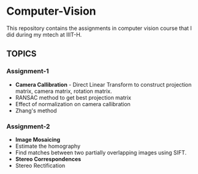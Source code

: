 # Computer-Vision
This repository contains the assignments in computer vision course that I did during my mtech at IIIT-H. 
## TOPICS
### Assignment-1
- **Camera Callibration** - Direct Linear Transform to construct projection matrix, camera matrix, rotation matrix. 
- RANSAC method to get best projection matrix
- Effect of normalization on camera callibration 
- Zhang's method

### Assignment-2
- **Image Mosaicing**  
- Estimate the homography
- Find matches between two partially overlapping images using SIFT.
- **Stereo Correspondences**
- Stereo Rectification